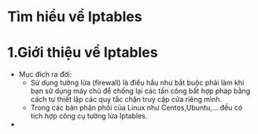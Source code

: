 ﻿# Tìm hiểu về Iptables
 
 # 1.Giới thiệu về Iptables
 - Mục đích ra đời: 
   + Sử dụng tường lửa (firewall) là điều hầu như bắt buộc phải làm khi bạn sử dụng máy chủ để chống lại các tấn công bất hợp pháp bằng cách tự thiết lập các quy tắc chặn truy cập cửa riêng mình.
   + Trong các bản phân phối của Linux như Centos,Ubuntu,... đều có tích hợp công cụ tường lửa Iptables.
 -   
   
